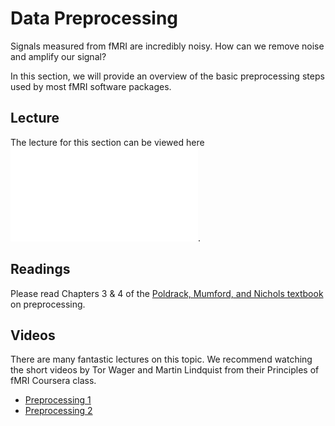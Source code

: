 # Data Preprocessing

Signals measured from fMRI are incredibly noisy. How can we remove noise and amplify our signal?

In this section, we will provide an overview of the basic preprocessing steps used by most fMRI software packages.

## Lecture

The lecture for this section can be viewed here ![](../lectures/Preprocessing.pdf).

## Readings

Please read Chapters 3 & 4 of the [Poldrack, Mumford, and Nichols textbook](http://www.fmri-data-analysis.org/) on preprocessing.

## Videos

There are many fantastic lectures on this topic. We recommend watching the short videos by Tor Wager and Martin Lindquist from their Principles of fMRI Coursera class.
 - [Preprocessing 1](https://www.youtube.com/watch?v=Qc3rRaJWOc4&list=PLfXA4opIOVrGHncHRxI3Qa5GeCSudwmxM&index=17&t=0s)
 - [Preprocessing 2](https://www.youtube.com/watch?v=qamRGWSC-6g&list=PLfXA4opIOVrGHncHRxI3Qa5GeCSudwmxM&index=18&t=0s)
